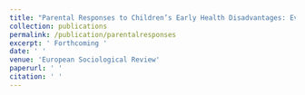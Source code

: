 ```yaml
---
title: "Parental Responses to Children’s Early Health Disadvantages: Evidence from a British Twin Study. "
collection: publications
permalink: /publication/parentalresponses
excerpt: ' Forthcoming '
date: ' ' 
venue: 'European Sociological Review'
paperurl: ' '
citation: ' '
---
```


